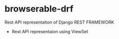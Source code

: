 # browserable-drf
Rest API representation of Django REST FRAMEWORK

- Rest API representaion using ViewSet
